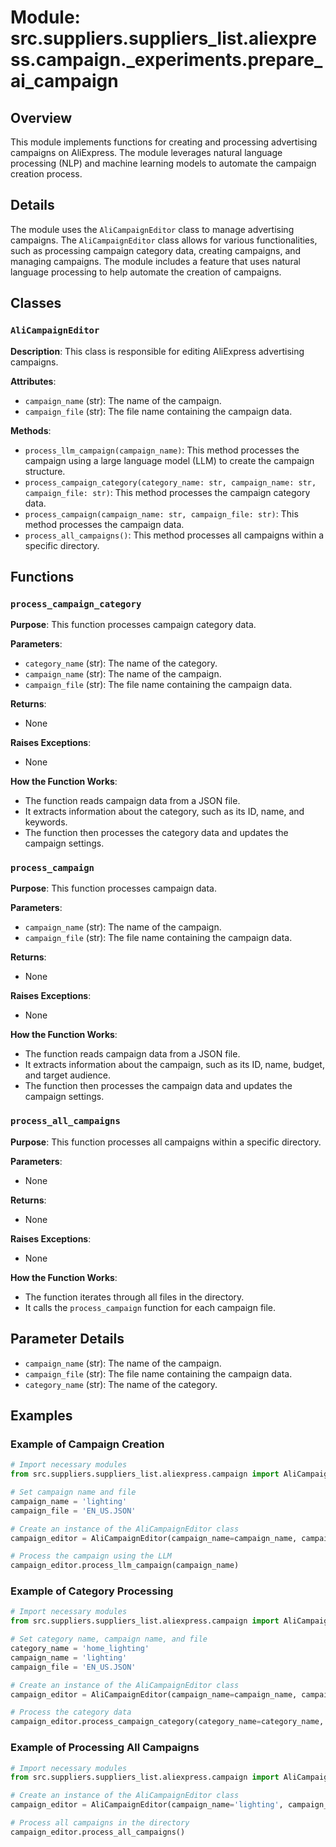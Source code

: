 #  Module: src.suppliers.suppliers_list.aliexpress.campaign._experiments.prepare_ai_campaign

## Overview

This module implements functions for creating and processing advertising campaigns on AliExpress. The module leverages natural language processing (NLP) and machine learning models to automate the campaign creation process.

## Details

The module uses the `AliCampaignEditor` class to manage advertising campaigns.  The `AliCampaignEditor` class allows for various functionalities, such as processing campaign category data, creating campaigns, and managing campaigns. The module includes a feature that uses natural language processing to help automate the creation of campaigns.

## Classes

### `AliCampaignEditor`

**Description**: This class is responsible for editing AliExpress advertising campaigns.

**Attributes**:

-   `campaign_name` (str): The name of the campaign.
-   `campaign_file` (str): The file name containing the campaign data.

**Methods**:

-   `process_llm_campaign(campaign_name)`: This method processes the campaign using a large language model (LLM) to create the campaign structure.
-   `process_campaign_category(category_name: str, campaign_name: str, campaign_file: str)`: This method processes the campaign category data.
-   `process_campaign(campaign_name: str, campaign_file: str)`: This method processes the campaign data.
-   `process_all_campaigns()`: This method processes all campaigns within a specific directory.

## Functions

### `process_campaign_category`

**Purpose**: This function processes campaign category data.

**Parameters**:

-   `category_name` (str): The name of the category.
-   `campaign_name` (str): The name of the campaign.
-   `campaign_file` (str): The file name containing the campaign data.

**Returns**:

-   None

**Raises Exceptions**:

-   None

**How the Function Works**:

-   The function reads campaign data from a JSON file.
-   It extracts information about the category, such as its ID, name, and keywords.
-   The function then processes the category data and updates the campaign settings.

### `process_campaign`

**Purpose**: This function processes campaign data.

**Parameters**:

-   `campaign_name` (str): The name of the campaign.
-   `campaign_file` (str): The file name containing the campaign data.

**Returns**:

-   None

**Raises Exceptions**:

-   None

**How the Function Works**:

-   The function reads campaign data from a JSON file.
-   It extracts information about the campaign, such as its ID, name, budget, and target audience.
-   The function then processes the campaign data and updates the campaign settings.

### `process_all_campaigns`

**Purpose**: This function processes all campaigns within a specific directory.

**Parameters**:

-   None

**Returns**:

-   None

**Raises Exceptions**:

-   None

**How the Function Works**:

-   The function iterates through all files in the directory.
-   It calls the `process_campaign` function for each campaign file.

## Parameter Details

-   `campaign_name` (str): The name of the campaign.
-   `campaign_file` (str): The file name containing the campaign data.
-   `category_name` (str): The name of the category.

## Examples

### Example of Campaign Creation

```python
# Import necessary modules
from src.suppliers.suppliers_list.aliexpress.campaign import AliCampaignEditor

# Set campaign name and file
campaign_name = 'lighting'
campaign_file = 'EN_US.JSON'

# Create an instance of the AliCampaignEditor class
campaign_editor = AliCampaignEditor(campaign_name=campaign_name, campaign_file=campaign_file)

# Process the campaign using the LLM
campaign_editor.process_llm_campaign(campaign_name)
```

### Example of Category Processing

```python
# Import necessary modules
from src.suppliers.suppliers_list.aliexpress.campaign import AliCampaignEditor

# Set category name, campaign name, and file
category_name = 'home_lighting'
campaign_name = 'lighting'
campaign_file = 'EN_US.JSON'

# Create an instance of the AliCampaignEditor class
campaign_editor = AliCampaignEditor(campaign_name=campaign_name, campaign_file=campaign_file)

# Process the category data
campaign_editor.process_campaign_category(category_name=category_name, campaign_name=campaign_name, campaign_file=campaign_file)
```

### Example of Processing All Campaigns

```python
# Import necessary modules
from src.suppliers.suppliers_list.aliexpress.campaign import AliCampaignEditor

# Create an instance of the AliCampaignEditor class
campaign_editor = AliCampaignEditor(campaign_name='lighting', campaign_file='EN_US.JSON')

# Process all campaigns in the directory
campaign_editor.process_all_campaigns()
```